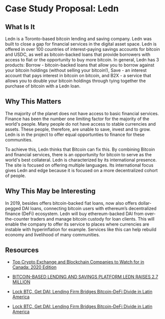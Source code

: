 # Case Study Proposal: Ledn

## What Is It

Ledn is a Toronto-based bitcoin lending and saving company. Ledn was built to close a gap for financial services in the digital asset space. Ledn is offered in over 100 countries of interest-paying savings accounts for bitcoin and USDC, as well as bitcoin-backed loans that provide borrowers with access to fiat or the opportunity to buy more bitcoin. In general, Ledn has 3 products: Borrow - bitcoin-backed loans that allow you to borrow against your bitcoin holdings (without selling your bitcoin!), Save - an interest account that pays interest in bitcoin on bitcoin, and B2X - a service that allows you to double your bitcoin holdings through tying together the purchase of bitcoin with a Ledn loan. 

## Why This Matters

The majority of the planet does not have access to basic financial services. Finance has been the number one limiting factor for the majority of the world's people. Many people do not have access to stable currencies and assets. These people, therefore, are unable to save, invest and to grow. Ledn is in the project to offer equal opportunties to finance for these communities.

To achieve this, Ledn thinks that Bitcoin can fix this. By combining Bitcoin and financial services,  there is an opportunity for bitcoin to serve as the world's best collateral. Ledn is characterized by its international presence. The site is focused on offering multiple languages. Its international focus gives Ledn and edge because it is focused on a more decentralized cohort of people. 

## Why This May be Interesting

In 2019, besides offers bitcoin-backed fiat loans, now also offers dollar-pegged DAI loans, connecting bitcoin users with ethereum’s decentralized finance (DeFi) ecosystem. Ledn will buy ethereum-backed DAI from over-the-counter traders and manage bitcoin custody for loan clients. This will enable the company to offer its service to places where currencies are instable with hyperinflation for example. Services like this can help rebuild economy and livelihood of many communities.

## Resources

* [Top Crypto Exchange and Blockchain Companies to Watch for in Canada: 2020 Edition](https://hackernoon.com/2020-top-crypto-exchange-and-blockchain-companies-to-watch-for-in-canada-jhr449u)

* [BITCOIN-BASED LENDING AND SAVINGS PLATFORM LEDN RAISES 2.7 MILLION](https://bitcoinmagazine.com/markets/bitcoin-based-lending-and-savings-platform-ledn-raises-2-7-million)

* [Lock BTC, Get DAI: Lending Firm Bridges Bitcoin-DeFi Divide in Latin America](https://bitcoinmagazine.com/articles/tokenfunder-wins-approval-first-osc-regulated-ico-launch)

* [Lock BTC, Get DAI: Lending Firm Bridges Bitcoin-DeFi Divide in Latin America](https://www.coindesk.com/markets/2019/10/29/lock-btc-get-dai-lending-firm-bridges-bitcoin-defi-divide-in-latin-america/)


